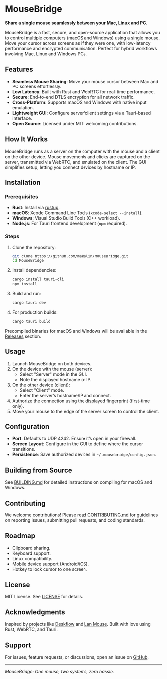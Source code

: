 # MouseBridge

**Share a single mouse seamlessly between your Mac, Linux and PC.**

MouseBridge is a fast, secure, and open-source application that allows you to control multiple computers (macOS and Windows) using a single mouse. Move your cursor across screens as if they were one, with low-latency performance and encrypted communication. Perfect for hybrid workflows involving Mac, Linux and Windows PCs.

## Features

- **Seamless Mouse Sharing**: Move your mouse cursor between Mac and PC screens effortlessly.
- **Low Latency**: Built with Rust and WebRTC for real-time performance.
- **Secure**: End-to-end DTLS encryption for all network traffic.
- **Cross-Platform**: Supports macOS and Windows with native input emulation.
- **Lightweight GUI**: Configure server/client settings via a Tauri-based interface.
- **Open Source**: Licensed under MIT, welcoming contributions.

## How It Works

MouseBridge runs as a server on the computer with the mouse and a client on the other device. Mouse movements and clicks are captured on the server, transmitted via WebRTC, and emulated on the client. The GUI simplifies setup, letting you connect devices by hostname or IP.

## Installation

### Prerequisites

- **Rust**: Install via [rustup](https://rustup.rs/).
- **macOS**: Xcode Command Line Tools (`xcode-select --install`).
- **Windows**: Visual Studio Build Tools (C++ workload).
- **Node.js**: For Tauri frontend development (`npm` required).

### Steps

1. Clone the repository:
   ```bash
   git clone https://github.com/makalin/MouseBridge.git
   cd MouseBridge
   ```

2. Install dependencies:
   ```bash
   cargo install tauri-cli
   npm install
   ```

3. Build and run:
   ```bash
   cargo tauri dev
   ```

4. For production builds:
   ```bash
   cargo tauri build
   ```

Precompiled binaries for macOS and Windows will be available in the [Releases](https://github.com/makalin/MouseBridge/releases) section.

## Usage

1. Launch MouseBridge on both devices.
2. On the device with the mouse (server):
   - Select "Server" mode in the GUI.
   - Note the displayed hostname or IP.
3. On the other device (client):
   - Select "Client" mode.
   - Enter the server’s hostname/IP and connect.
4. Authorize the connection using the displayed fingerprint (first-time only).
5. Move your mouse to the edge of the server screen to control the client.

## Configuration

- **Port**: Defaults to UDP 4242. Ensure it’s open in your firewall.
- **Screen Layout**: Configure in the GUI to define where the cursor transitions.
- **Persistence**: Save authorized devices in `~/.mousebridge/config.json`.

## Building from Source

See [BUILDING.md](BUILDING.md) for detailed instructions on compiling for macOS and Windows.

## Contributing

We welcome contributions! Please read [CONTRIBUTING.md](CONTRIBUTING.md) for guidelines on reporting issues, submitting pull requests, and coding standards.

## Roadmap

- Clipboard sharing.
- Keyboard support.
- Linux compatibility.
- Mobile device support (Android/iOS).
- Hotkey to lock cursor to one screen.

## License

MIT License. See [LICENSE](LICENSE) for details.

## Acknowledgments

Inspired by projects like [Deskflow](https://github.com/deskflow/deskflow) and [Lan Mouse](https://github.com/feschber/lan-mouse). Built with love using Rust, WebRTC, and Tauri.

## Support

For issues, feature requests, or discussions, open an issue on [GitHub](https://github.com/makalin/MouseBridge/issues).

---
*MouseBridge: One mouse, two systems, zero hassle.*
